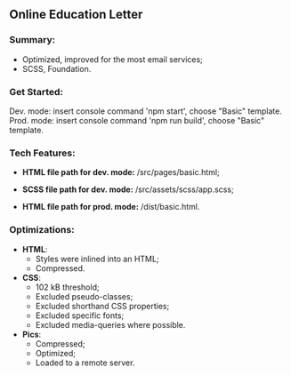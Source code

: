 ## Online Education Letter

### Summary:

- Optimized, improved for the most email services;
- SCSS, Foundation.

### Get Started:

Dev. mode: insert console command 'npm start', choose "Basic" template.
Prod. mode: insert console command 'npm run build', choose "Basic" template.

### Tech Features:

- **HTML file path for dev. mode:** /src/pages/basic.html;
- **SCSS file path for dev. mode:** /src/assets/scss/app.scss;

- **HTML file path for prod. mode:** /dist/basic.html.

### Optimizations:

- **HTML**:
  - Styles were inlined into an HTML;
  - Compressed.
- **CSS**:
  - 102 kB threshold;
  - Excluded pseudo-classes;
  - Excluded shorthand CSS properties;
  - Excluded specific fonts;
  - Excluded media-queries where possible.
- **Pics**:
  - Compressed;
  - Optimized;
  - Loaded to a remote server.
